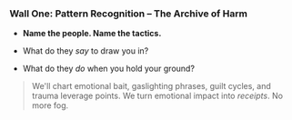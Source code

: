 ###  **Wall One: Pattern Recognition – The Archive of Harm**

- **Name the people. Name the tactics.**
    
- What do they _say_ to draw you in?
    
- What do they _do_ when you hold your ground?
    

> We'll chart emotional bait, gaslighting phrases, guilt cycles, and trauma leverage points. We turn emotional impact into _receipts_. No more fog.